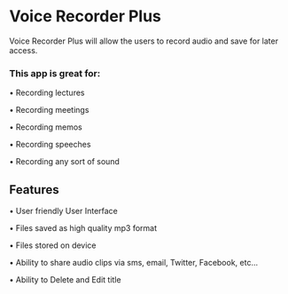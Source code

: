 # Voice Recorder Plus
Voice Recorder Plus will allow the users to record audio and save for later access. 

### This app is great for:

• Recording lectures

• Recording meetings

• Recording memos

• Recording speeches

• Recording any sort of sound

## Features
• User friendly User Interface

• Files saved as high quality mp3 format

• Files stored on device

• Ability to share audio clips via sms, email, Twitter, Facebook, etc...

• Ability to Delete and Edit title

